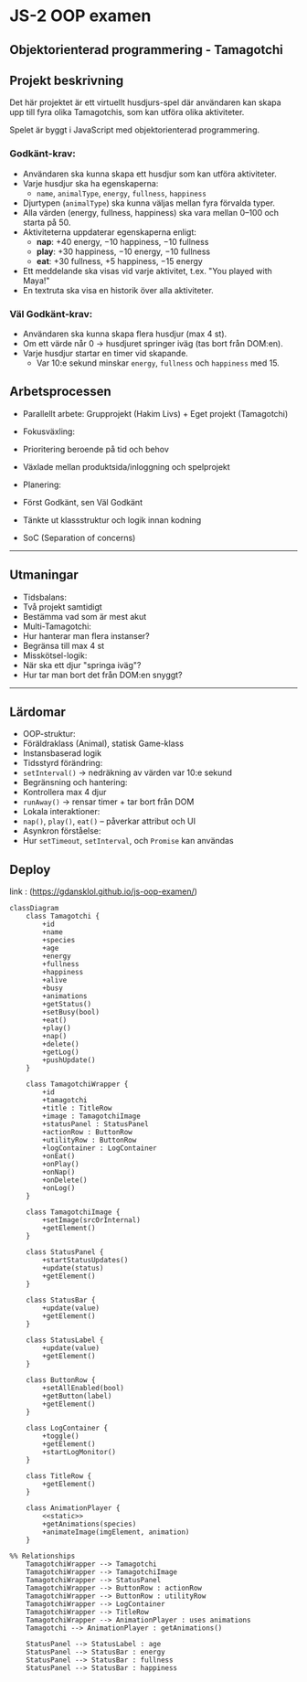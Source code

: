 # JS-2 OOP examen

## Objektorienterad programmering - Tamagotchi

## Projekt beskrivning

Det här projektet är ett virtuellt husdjurs-spel där användaren kan skapa upp till fyra olika Tamagotchis, som kan utföra olika aktiviteter. 

Spelet är byggt i JavaScript med objektorienterad programmering.

### Godkänt-krav:

- Användaren ska kunna skapa ett husdjur som kan utföra aktiviteter.
- Varje husdjur ska ha egenskaperna:
  - `name`, `animalType`, `energy`, `fullness`, `happiness`
- Djurtypen (`animalType`) ska kunna väljas mellan fyra förvalda typer.
- Alla värden (energy, fullness, happiness) ska vara mellan 0–100 och starta på 50.
- Aktiviteterna uppdaterar egenskaperna enligt:
  - **nap**: +40 energy, −10 happiness, −10 fullness
  - **play**: +30 happiness, −10 energy, −10 fullness
  - **eat**: +30 fullness, +5 happiness, −15 energy
- Ett meddelande ska visas vid varje aktivitet, t.ex. "You played with Maya!"
- En textruta ska visa en historik över alla aktiviteter.

###  Väl Godkänt-krav:

- Användaren ska kunna skapa flera husdjur (max 4 st).
- Om ett värde når 0 → husdjuret springer iväg (tas bort från DOM:en).
- Varje husdjur startar en timer vid skapande.
  - Var 10:e sekund minskar `energy`, `fullness` och `happiness` med 15.

## Arbetsprocessen

- Parallellt arbete: Grupprojekt (Hakim Livs) + Eget projekt (Tamagotchi)
-  Fokusväxling:
  - Prioritering beroende på tid och behov
  - Växlade mellan produktsida/inloggning och spelprojekt
-  Planering:
  - Först Godkänt, sen Väl Godkänt
  - Tänkte ut klassstruktur och logik innan kodning

  - SoC (Separation of concerns)

---

## Utmaningar

-  Tidsbalans:
  - Två projekt samtidigt
  - Bestämma vad som är mest akut
-  Multi-Tamagotchi:
  - Hur hanterar man flera instanser?
  - Begränsa till max 4 st
-  Misskötsel-logik:
  - När ska ett djur "springa iväg"?
  - Hur tar man bort det från DOM:en snyggt?

---

## Lärdomar

-  OOP-struktur:
  - Föräldraklass (Animal), statisk Game-klass
  - Instansbaserad logik
-  Tidsstyrd förändring:
  - `setInterval()` → nedräkning av värden var 10:e sekund
-  Begränsning och hantering:
  - Kontrollera max 4 djur
  - `runAway()` → rensar timer + tar bort från DOM
-  Lokala interaktioner:
  - `nap()`, `play()`, `eat()` – påverkar attribut och UI
-  Asynkron förståelse:
  - Hur `setTimeout`, `setInterval`, och `Promise` kan användas


## Deploy

link : (https://gdansklol.github.io/js-oop-examen/)

```mermaid
classDiagram
    class Tamagotchi {
        +id
        +name
        +species
        +age
        +energy
        +fullness
        +happiness
        +alive
        +busy
        +animations
        +getStatus()
        +setBusy(bool)
        +eat()
        +play()
        +nap()
        +delete()
        +getLog()
        +pushUpdate()
    }

    class TamagotchiWrapper {
        +id
        +tamagotchi
        +title : TitleRow
        +image : TamagotchiImage
        +statusPanel : StatusPanel
        +actionRow : ButtonRow
        +utilityRow : ButtonRow
        +logContainer : LogContainer
        +onEat()
        +onPlay()
        +onNap()
        +onDelete()
        +onLog()
    }

    class TamagotchiImage {
        +setImage(srcOrInternal)
        +getElement()
    }

    class StatusPanel {
        +startStatusUpdates()
        +update(status)
        +getElement()
    }

    class StatusBar {
        +update(value)
        +getElement()
    }

    class StatusLabel {
        +update(value)
        +getElement()
    }

    class ButtonRow {
        +setAllEnabled(bool)
        +getButton(label)
        +getElement()
    }

    class LogContainer {
        +toggle()
        +getElement()
        +startLogMonitor()
    }

    class TitleRow {
        +getElement()
    }

    class AnimationPlayer {
        <<static>>
        +getAnimations(species)
        +animateImage(imgElement, animation)
    }

%% Relationships
    TamagotchiWrapper --> Tamagotchi
    TamagotchiWrapper --> TamagotchiImage
    TamagotchiWrapper --> StatusPanel
    TamagotchiWrapper --> ButtonRow : actionRow
    TamagotchiWrapper --> ButtonRow : utilityRow
    TamagotchiWrapper --> LogContainer
    TamagotchiWrapper --> TitleRow
    TamagotchiWrapper --> AnimationPlayer : uses animations
    Tamagotchi --> AnimationPlayer : getAnimations()

    StatusPanel --> StatusLabel : age
    StatusPanel --> StatusBar : energy
    StatusPanel --> StatusBar : fullness
    StatusPanel --> StatusBar : happiness

```
